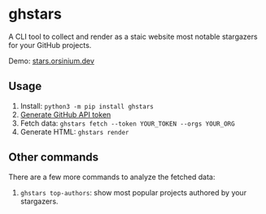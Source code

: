 # ghstars

A CLI tool to collect and render as a staic website most notable stargazers for your GitHub projects.

Demo: [stars.orsinium.dev](https://stars.orsinium.dev/)

## Usage

1. Install: `python3 -m pip install ghstars`
1. [Generate GitHub API token](https://github.com/settings/tokens)
1. Fetch data: `ghstars fetch --token YOUR_TOKEN --orgs YOUR_ORG`
1. Generate HTML: `ghstars render`

## Other commands

There are a few more commands to analyze the fetched data:

1. `ghstars top-authors`: show most popular projects authored by your stargazers.

